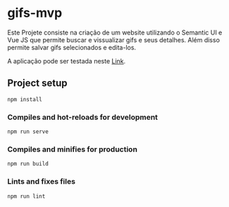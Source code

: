 # gifs-mvp
Este Projete consiste na criação de um website utilizando o Semantic UI e Vue JS que permite buscar e vissualizar gifs e seus detalhes. Além disso permite salvar gifs selecionados e edita-los.

A aplicação pode ser testada neste [Link](http://gifs-mvp.vercel.app/).

## Project setup
```
npm install
```

### Compiles and hot-reloads for development
```
npm run serve
```

### Compiles and minifies for production
```
npm run build
```

### Lints and fixes files
```
npm run lint
```

